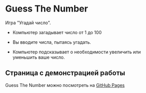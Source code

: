 # Guess The Number

Игра "Угадай число".

- Компьютер загадывает число от 1 до 100

- Вы вводите числа, пытаясь угадать.

- Компьютер подсказывает о необходимости увеличить или уменьшить ваше число.

## Страница с демонстрацией работы

Guess The Number можно поcмотреть на [GitHub Pages](https://judgeby.github.io/guess_the_number/)
